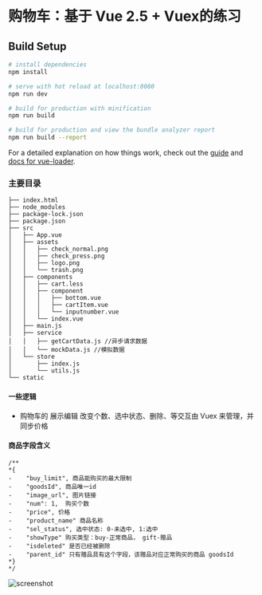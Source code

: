 # 购物车：基于 Vue 2.5 + Vuex的练习

## Build Setup

``` bash
# install dependencies
npm install

# serve with hot reload at localhost:8080
npm run dev

# build for production with minification
npm run build

# build for production and view the bundle analyzer report
npm run build --report
```

For a detailed explanation on how things work, check out the [guide](http://vuejs-templates.github.io/webpack/) and [docs for vue-loader](http://vuejs.github.io/vue-loader).

### 主要目录

    ├── index.html
    ├── node_modules
    ├── package-lock.json
    ├── package.json
    ├── src
    │   ├── App.vue
    │   ├── assets
    │   │   ├── check_normal.png
    │   │   ├── check_press.png
    │   │   ├── logo.png
    │   │   └── trash.png
    │   ├── components
    │   │   ├── cart.less
    │   │   ├── component
    │   │   │   ├── bottom.vue
    │   │   │   ├── cartItem.vue
    │   │   │   └── inputnumber.vue
    │   │   └── index.vue
    │   ├── main.js
    │   ├── service
    │   │   ├── getCartData.js //异步请求数据
    │   │   └── mockData.js //模拟数据
    │   └── store
    │       ├── index.js
    │       └── utils.js
    └── static



#### 一些逻辑
- 购物车的 展示编辑 改变个数、选中状态、删除、等交互由 Vuex 来管理，并同步价格

#### 商品字段含义

    /**
    *{
    -    "buy_limit", 商品能购买的最大限制
    -    "goodsId", 商品唯一id
    -    "image_url", 图片链接
    -    "num": 1,  购买个数
    -    "price", 价格
    -    "product_name" 商品名称
    -    "sel_status", 选中状态: 0-未选中, 1:选中 
    -    "showType" 购买类型：buy-正常商品， gift-赠品
    -    "isdeleted" 是否已经被删除
    -    "parent_id" 只有赠品具有这个字段，该赠品对应正常购买的商品 goodsId
    *}
    */

![screenshot](./creenshot.jpeg)
